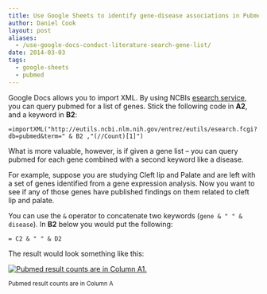 ```yaml
---
title: Use Google Sheets to identify gene-disease associations in Pubmed
author: Daniel Cook
layout: post
aliases:
  - /use-google-docs-conduct-literature-search-gene-list/
date: 2014-03-03
tags:
  - google-sheets
  - pubmed
---
```

Google Docs allows you to import XML. By using NCBIs [esearch service][1], you can query pubmed for a list of genes. Stick the following code in **A2**, and a keyword in **B2**:

```text
=importXML("http://eutils.ncbi.nlm.nih.gov/entrez/eutils/esearch.fcgi?db=pubmed&term=" & B2 ,"(//Count)[1]")
```

What is more valuable, however, is if given a gene list &#8211; you can query pubmed for each gene combined with a second keyword like a disease.

For example, suppose you are studying Cleft lip and Palate and are left with a set of genes identified from a gene expression analysis. Now you want to see if any of those genes have published findings on them related to cleft lip and palate.

You can use the `&` operator to concatenate two keywords (`gene & " " & disease`). In **B2** below you would put the following:

```text
= C2 & " " & D2
```

The result would look something like this:

[<img src="/Screen-Shot-2014-03-03-at-8.38.03-AM-1024x351.png" alt="Pubmed result counts are in Column A1." />][2]

<small>Pubmed result counts are in Column A</small>

 [1]: http://www.ncbi.nlm.nih.gov/books/NBK25499/
 [2]: /Screen-Shot-2014-03-03-at-8.38.03-AM.png